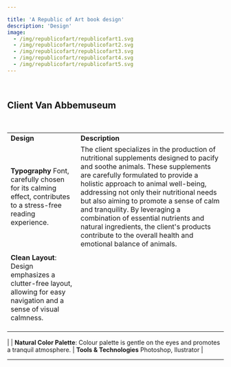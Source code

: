 ```yaml
---

title: 'A Republic of Art book design'
description: 'Design'
image: 
  - /img/republicofart/republicofart1.svg
  - /img/republicofart/republicofart2.svg
  - /img/republicofart/republicofart3.svg
  - /img/republicofart/republicofart4.svg
  - /img/republicofart/republicofart5.svg
---
```

<br>

## Client Van Abbemuseum
<br>

|  | |
|----------|----------|
| **Design**   | **Description** |
| **Typography** Font, carefully chosen for its calming effect, contributes to a stress-free reading experience. | The client specializes in the production of nutritional supplements designed to pacify and soothe animals. These supplements are carefully formulated to provide a holistic approach to animal well-being, addressing not only their nutritional needs but also aiming to promote a sense of calm and tranquility. By leveraging a combination of essential nutrients and natural ingredients, the client's products contribute to the overall health and emotional balance of animals. |
| |  |
| **Clean Layout**: Design emphasizes a clutter-free layout, allowing for easy navigation and a sense of visual calmness.   |  |
| |  |
|  |
| |  |
|
| **Natural Color Palette**: Colour palette is gentle on the eyes and promotes a tranquil atmosphere.   | **Tools & Technologies** Photoshop, Ilustrator |

---








